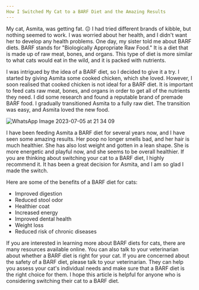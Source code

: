 ```yaml
---
How I Switched My Cat to a BARF Diet and the Amazing Results
---
```


My cat, Asmita, was getting fat. 😐 I had tried different brands of kibble, but nothing seemed to work. I was worried about her health, and I didn't want her to develop any health problems.
One day, my sister told me about BARF diets. BARF stands for "Biologically Appropriate Raw Food." It is a diet that is made up of raw meat, bones, and organs. This type of diet is more similar to what cats would eat in the wild, and it is packed with nutrients.

I was intrigued by the idea of a BARF diet, so I decided to give it a try. I started by giving Asmita some cooked chicken, which she loved. However, I soon realised that cooked chicken is not ideal for a BARF diet. It is important to feed cats raw meat, bones, and organs in order to get all of the nutrients they need.
I did some research and found a reputable brand of premade BARF food. I gradually transitioned Asmita to a fully raw diet. The transition was easy, and Asmita loved the new food.

![WhatsApp Image 2023-07-05 at 21 34 09](https://github.com/MishiBarf/Mishi/assets/129614059/3837a8b7-6de3-4878-bcea-4e10aa90931b)

I have been feeding Asmita a BARF diet for several years now, and I have seen some amazing results. Her poop no longer smells bad, and her hair is much healthier. She has also lost weight and gotten in a lean shape. She is more energetic and playful now, and she seems to be overall healthier.
If you are thinking about switching your cat to a BARF diet, I highly recommend it. It has been a great decision for Asmita, and I am so glad I made the switch.

Here are some of the benefits of a BARF diet for cats:  
- Improved digestion  
- Reduced stool odor  
- Healthier coat  
- Increased energy  
- Improved dental health  
- Weight loss  
- Reduced risk of chronic diseases  

If you are interested in learning more about BARF diets for cats, there are many resources available online. You can also talk to your veterinarian about whether a BARF diet is right for your cat.
If you are concerned about the safety of a BARF diet, please talk to your veterinarian. They can help you assess your cat's individual needs and make sure that a BARF diet is the right choice for them.
I hope this article is helpful for anyone who is considering switching their cat to a BARF diet.
